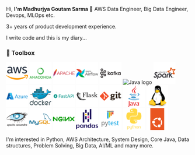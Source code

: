 Hi, **I'm Madhurjya Goutam Sarma** :wave:
AWS Data Engineer, Big Data Engineer, Devops, MLOps etc.

3+ years of product development experience. 

I write code and this is my diary...

### 🧰 Toolbox


<img src="https://github.com/devicons/devicon/blob/master/icons/amazonwebservices/amazonwebservices-original-wordmark.svg" alt="aws logo" width="60" height="60"> 
<img src="https://github.com/devicons/devicon/blob/master/icons/anaconda/anaconda-original-wordmark.svg" alt="Anaconda logo" width="60" height="60">  
<img src="https://github.com/devicons/devicon/blob/master/icons/apache/apache-original-wordmark.svg" alt="Typescript logo" width="60" height="60"> 
<img src="https://github.com/devicons/devicon/blob/master/icons/apacheairflow/apacheairflow-original-wordmark.svg" alt="Airflow logo" width="60" height="60">
<img src="https://github.com/devicons/devicon/blob/master/icons/apachekafka/apachekafka-original-wordmark.svg" alt="Kafka logo" width="60" height="60">
<img src="https://www.vectorlogo.zone/logos/java/java-icon.svg" alt="Java logo" width="60" height="60">
<img src="https://github.com/devicons/devicon/blob/master/icons/apachespark/apachespark-original-wordmark.svg" alt="Javascript logo" width="60" height="60">
<img src="https://github.com/devicons/devicon/blob/master/icons/azure/azure-original-wordmark.svg" alt="Azure logo" width="60" height="60">
<img src="https://github.com/devicons/devicon/blob/master/icons/docker/docker-original-wordmark.svg" alt="Docker logo" width="60" height="60">
<img src="https://github.com/devicons/devicon/blob/master/icons/fastapi/fastapi-plain-wordmark.svg" alt="FastAPIr logo" width="60" height="60">
<img src="https://github.com/devicons/devicon/blob/master/icons/flask/flask-original-wordmark.svg" alt="Flask logo" width="60" height="60">
<img src="https://github.com/devicons/devicon/blob/master/icons/git/git-original-wordmark.svg" alt="Git logo" width="60" height="60">
<img src="https://github.com/devicons/devicon/blob/master/icons/java/java-original-wordmark.svg" alt="Git logo" width="60" height="60">
<img src="https://github.com/devicons/devicon/blob/master/icons/linux/linux-original.svg" alt="Git logo" width="60" height="60">
<img src="https://github.com/devicons/devicon/blob/master/icons/cassandra/cassandra-original-wordmark.svg" alt="Git logo" width="60" height="60">
<img src="https://github.com/devicons/devicon/blob/master/icons/mysql/mysql-original-wordmark.svg" alt="Git logo" width="60" height="60">
<img src="https://github.com/devicons/devicon/blob/master/icons/nginx/nginx-original.svg" alt="Git logo" width="60" height="60">
<img src="https://github.com/devicons/devicon/blob/master/icons/pandas/pandas-original-wordmark.svg" alt="Git logo" width="60" height="60">
<img src="https://github.com/devicons/devicon/blob/master/icons/pytest/pytest-original-wordmark.svg" alt="Git logo" width="60" height="60">
<img src="https://github.com/devicons/devicon/blob/master/icons/python/python-plain-wordmark.svg" alt="Git logo" width="60" height="60">
<img src="https://github.com/devicons/devicon/blob/master/icons/ubuntu/ubuntu-original.svg" alt="Git logo" width="60" height="60">



I'm interested in Python, AWS Architecture, System Design, Core Java, Data structures, Problem Solving, Big Data, AI/ML and many more.

